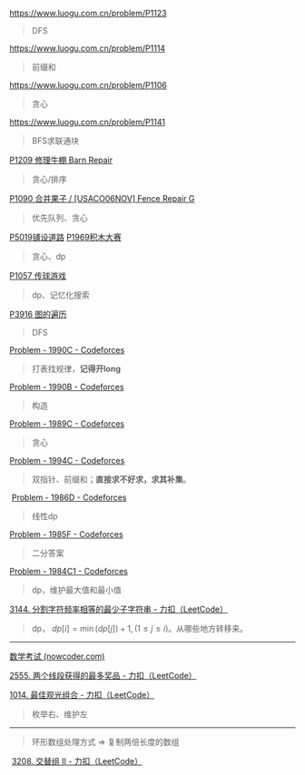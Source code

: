 https://www.luogu.com.cn/problem/P1123

> DFS

https://www.luogu.com.cn/problem/P1114

> 前缀和

https://www.luogu.com.cn/problem/P1106

> 贪心

https://www.luogu.com.cn/problem/P1141

>    BFS求联通块

[P1209 修理牛棚 Barn Repair ](https://www.luogu.com.cn/problem/P1209)

> 贪心/排序

[P1090 合并果子 / [USACO06NOV] Fence Repair G ](https://www.luogu.com.cn/problem/P1090)

> 优先队列、贪心

[P5019铺设道路](https://www.luogu.com.cn/problem/P5019)    [P1969积木大赛](https://www.luogu.com.cn/problem/P1969)

> 贪心、dp

[P1057 传球游戏 ](https://www.luogu.com.cn/problem/P1057)

> dp、记忆化搜索

[P3916 图的遍历](https://www.luogu.com.cn/problem/P3916)

> DFS

[Problem - 1990C - Codeforces](https://codeforces.com/problemset/problem/1990/C)

> 打表找规律，**记得开long**

[Problem - 1990B - Codeforces](https://codeforces.com/problemset/problem/1990/B)

> 构造

[Problem - 1989C - Codeforces](https://codeforces.com/problemset/problem/1989/C)

> 贪心

[Problem - 1994C - Codeforces](https://codeforces.com/problemset/problem/1994/C)

> 双指针、前缀和；**直接求不好求，求其补集**。
>

​	[Problem - 1986D - Codeforces](https://codeforces.com/problemset/problem/1986/D)

> 线性dp

[Problem - 1985F - Codeforces](https://codeforces.com/problemset/problem/1985/F)

> 二分答案

[Problem - 1984C1 - Codeforces](https://codeforces.com/problemset/problem/1984/C1)

> dp，维护最大值和最小值

[3144. 分割字符频率相等的最少子字符串 - 力扣（LeetCode）](https://leetcode.cn/problems/minimum-substring-partition-of-equal-character-frequency/description/)

> dp， $dp[i] = \min(dp[j]) + 1,(1\leq j \leq i)$。从哪些地方转移来。

---

[数学考试 (nowcoder.com)](https://ac.nowcoder.com/acm/problem/15553)

[2555. 两个线段获得的最多奖品 - 力扣（LeetCode）](https://leetcode.cn/problems/maximize-win-from-two-segments/description/)

[1014. 最佳观光组合 - 力扣（LeetCode）](https://leetcode.cn/problems/best-sightseeing-pair/description/)

> 枚举右、维护左

---

>  环形数组处理方式  =>  复制两倍长度的数组

​    [3208. 交替组 II - 力扣（LeetCode）](https://leetcode.cn/problems/alternating-groups-ii/description/)
